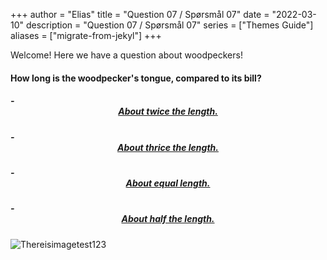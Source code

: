 +++
author = "Elias"
title = "Question 07 / Spørsmål 07"
date = "2022-03-10"
description = "Question 07 / Spørsmål 07"
series = ["Themes Guide"]
aliases = ["migrate-from-jekyl"]
+++

Welcome! Here we have a question about woodpeckers!

#### How long is the woodpecker's tongue, compared to its bill?

##### - <center> [About twice the length.](https://biodivgame.github.io/archive/question-3_07_correct/right-answer/) </center>
##### - <center> [About thrice the length.](https://biodivgame.github.io/archive/question-3_07_false/wrong-answer/) </center>
##### - <center> [About equal length.](https://biodivgame.github.io/archive/question-3_07_false/wrong-answer/) </center>
##### - <center> [About half the length.](https://biodivgame.github.io/archive/question-3_07_false/wrong-answer/) </center>


![Thereisimagetest123](/img/woodpecker.jpg)	